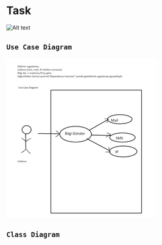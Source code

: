 # Task

![Alt text](<WhatsApp Görsel 2023-11-22 saat 16.13.30_5479ee7a.jpg>)

## `Use Case Diagram`

![Alt text](image.png)

## `Class Diagram`
